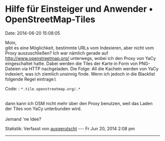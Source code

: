 Hilfe für Einsteiger und Anwender • OpenStreetMap-Tiles
=======================================================

Date: 2014-06-20 15:08:05

Moin,\
gibt es eine Möglichkeit, bestimmte URLs vom Indexieren, aber nicht vom
Proxy auszuschließen? Ich war nämlich gerade auf
<http://www.openstreetmap.org/> unterwegs, wobei ich den Proxy von YaCy
eingeschaltet hatte. Dabei werden die Tiles der Karte in Form von
PNG-Dateien via HTTP nachgeladen. Die Folge: All die Kacheln werden von
YaCy indexiert, was ich ziemlich unsinnig finde. Wenn ich jedoch in die
Blacklist folgende Regel eintrage:\

Code: 
:   `*.tile.openstreetmap.org/.*`

\
dann kann ich OSM nicht mehr über den Proxy benutzen, weil das Laden der
Tiles von YaCy unterbunden wird.\
\
Jemand \'ne Idee?

Statistik: Verfasst von
[ausgerutscht](http://forum.yacy-websuche.de/memberlist.php?mode=viewprofile&u=9432)
--- Fr Jun 20, 2014 2:08 pm

------------------------------------------------------------------------
